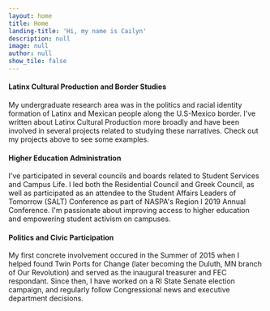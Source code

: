 ```yaml
---
layout: home
title: Home
landing-title: 'Hi, my name is Cailyn'
description: null
image: null
author: null
show_tile: false
---
```


#### Latinx Cultural Production and Border Studies
My undergraduate research area was in the politics and racial identity formation of Latinx and Mexican people along the U.S-Mexico border. I've written about Latinx Cultural Production more broadly and have been involved in several projects related to studying these narratives. Check out my projects above to see some examples.

#### Higher Education Administration
I've participated in several councils and boards related to Student Services and Campus Life. I led both the Residential Council and Greek Council, as well as participated as an attendee to the Student Affairs Leaders of Tomorrow (SALT) Conference as part of NASPA's Region I 2019 Annual Conference. I'm passionate about improving access to higher education and empowering student activism on campuses.

#### Politics and Civic Participation
My first concrete involvement occured in the Summer of 2015 when I helped found Twin Ports for Change (later becoming the Duluth, MN branch of Our Revolution) and served as the inaugural treasurer and FEC respondant. Since then, I have worked on a RI State Senate election campaign, and regularly follow Congressional news and executive department decisions.
